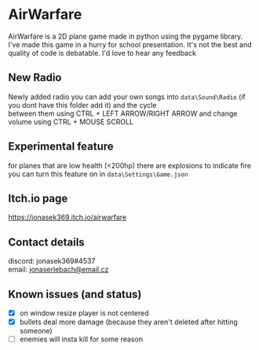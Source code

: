 # AirWarfare
AirWarfare is a 2D plane game made in python using the pygame library.
I've made this game in a hurry for school presentation. It's not the best and quality of code is debatable.
I'd love to hear any feedback

## New Radio
Newly added radio you can add your own songs into `data\Sound\Radio` (if you dont have this folder add it) and the cycle  
between them using CTRL + LEFT ARROW/RIGHT ARROW and change volume using CTRL + MOUSE SCROLL

## Experimental feature
for planes that are low health (<200hp) there are explosions to indicate fire you can turn this feature on in `data\Settings\Game.json`

## Itch.io page
https://jonasek369.itch.io/airwarfare

## Contact details
discord: jonasek369#4537  
email: jonaserlebach@email.cz

## Known issues (and status)
- [x] on window resize player is not centered
- [x] bullets deal more damage (because they aren't deleted after hitting someone)
- [ ] enemies will insta kill for some reason 